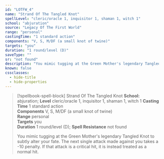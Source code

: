 ```yaml
---
id: "LOTFW_4"
name: "Strand Of The Tangled Knot"
spellLevel: "cleric/oracle 1, inquisitor 1, shaman 1, witch 1"
school: "abjuration"
source: "Legacy Of The First World"
range: "personal"
castingTime: "1 standard action"
components: "V, S, M/DF (a small knot of twine)"
targets: "you"
duration: "1 round/level (D)"
saveType: ""
sr: "not found"
description: "You mimic tugging at the Green Mother's legendary Tangled Knot to subtly alter your fate. The next single attack made against you takes a -10 penalty. If that attack is a critical hit, it is instead treated as a normal hit."
known: false
cssclasses:
  - hide-title
  - hide-properties
---
```


> [!spellbook-spell-block] Strand Of The Tangled Knot
> **School:** abjuration; **Level** cleric/oracle 1, inquisitor 1, shaman 1, witch 1
> **Casting Time** 1 standard action  
> **Components** V, S, M/DF (a small knot of twine)  
> **Range** personal  
> **Targets** you  
> **Duration** 1 round/level (D); **Spell Resistance** not found
> 
> You mimic tugging at the Green Mother's legendary Tangled Knot to subtly alter your fate. The next single attack made against you takes a -10 penalty. If that attack is a critical hit, it is instead treated as a normal hit.